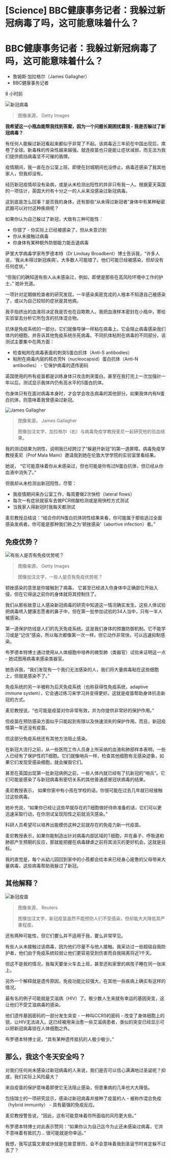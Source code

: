 # [Science] BBC健康事务记者：我躲过新冠病毒了吗，这可能意味着什么？

#  BBC健康事务记者：我躲过新冠病毒了吗，这可能意味着什么？

  * 詹姆斯·加拉格尔（James Gallagher） 
  * BBC健康事务记者 

8 小时前

![新冠病毒](_127803366_7c6253a3-57e4-44e4-bf9a-575aab324ffa.jpg)

> 图像来源，  Getty Images

**我希望这一小瓶血能帮我找到答案，因为一个问题长期困扰着我 - 我是否躲过了新冠病毒？**

有任何人能躲过新冠看起来都似乎非常了不起。该病毒近三年前在中国出现后，席卷了全球。新毒株的传染性越来越强。就连疫苗也只是能让症状减弱，而无法为我们提供抵挡病毒坚不可摧的盾牌。

疫情期间，我一直在办公室上班，即使在封城期间也没停止。病毒还感染了我其他家人，但我却没有。

经历新冠疫情却没有染病，或是从未检测出阳性的并非只有我一人。根据夏天英国的一项估计，英国大约有十分之一的人从来没感染过新冠病毒。

这到底是怎么回事？是否我的身体，还有那些“从未得过新冠者”身体中有某种秘密武器可以对付这种疾病呢？

如果你认为自己躲过了新冠，大致有三种可能性：

  * 你错了 - 你实际上已经被感染了，但从未意识到 
  * 你从未接触过病毒 
  * 你身体有某种额外防御能力能击退病毒 

萨里大学病毒学家布罗德本特（Dr Lindsay Broadbent）博士告诉我，“许多人说，‘我从未得过新冠疾病’。大多数人可能错了。他们可能已经被感染，但却没有任何症状。”

“但我们的确知道有些人从未感染过，例如，即使是那些在高风险环境中工作的护士，” 她补充道。


一项针对定期做检查者的研究发现，一半感染奥密克戎的人根本不知道自己被感染了，或以为自己较轻的症状是其他病。

我手指挤出的血液将决定我是否也在自欺欺人。我把血液样本密封在小瓶中，寄给实验室去分析它所包含的抗体混合物。

抗体是免疫系统的一部分。它们就像导弹一样粘在病毒上。它会阻止病毒感染我们体内的细胞，并告诉其他免疫系统杀死病毒。不同抗体粘附在病毒的不同部分，该测试主要集中在两方面：

  * 检查粘附在病毒表面的刺突S蛋白抗体（Anti-S antibodies） 
  * 粘附在病毒内层的核衣壳N（nucleocapsid）蛋白抗体（Anti-N antibodies） - 它保护病毒的遗传密码 

英国使用的所有疫苗都是训练身体只攻击刺突蛋白。甚至在我打完上一次加强针一年以后，测试显示我体内仍有高水平的S蛋白抗体。

你身体只有在面对病毒本身时，才会学会攻击病毒的其他部分。如果我体内有N蛋白抗体，则意味着我曾感染过新冠。

![James Gallagher](_127803367_8e78a9c2-e4d7-48bf-8b7e-ee280a46718c.jpg)

> 图像来源，  James Gallagher
>
> 图像加注文字，加拉格尔（右）与病毒免疫学教授麦尼一起研究他的验血结果。

我的测试结果为阴性，说明我已经跨过了“躲避开新冠”的第一道屏障。病毒免疫学教授麦尼（Prof Mala Maini）邀请我到她在伦敦大学学院的实验室里看结果。

她说， “它可能意味着你从未感染过，但也可能是你有过N蛋白抗体，但已经从你血液中消失了。”

但我却从未检测出新冠阳性，尽管：

  * 我疫情期间来办公室工作，每周要做2次快检（lateral flows） 
  * 每次一有症状就驱车去做PCR核酸检测或是用快检方式测试 
  * 当我家人得新冠时我每天都测试 

麦尼教授总结说：“结合你的N蛋白抗体阴性结果来看，你可能属于那些逃过全面感染发病者。你可能是那种我们称之为‘顿挫感染’（abortive infection）者。”

##  免疫优势？

![有些人是否有免疫优势呢？](_127803369_996455ef-2b8e-4d35-8ed9-4f784749b81d.jpg)

> 图像来源，  Getty Images
>
> 图像加注文字，一些人是否有免疫优势呢？

顿挫感染的意思是你接触到了病毒， 它甚至已经进入你身体中正确部位开始入侵，但在它得逞之前你的身体就将其控制住了。

我们从那些故意让人感染新冠病毒的研究中知道这一情况确实发生。这些人体试验把病毒喷入健康志愿者的鼻子中，但在第一批参加试验的34人当中，只有一半人被感染。

第一道保护防线是人们的先天免疫系统。这是我们身体的预置防御机制。它不能学习或是“记住”感染，所以每次都像第一次一样。但它动作非常快，可以迅速抑制感染。

布罗德本特博士通过使用从人体细胞中培养的微型肺（类器官）试验来证明这一点 - 她试图用病毒来感染类器官。

她告诉我，“我们发现有一个我们无法感染的人，我们将大量病毒粘在这些细胞上，但就是感染不了。”

免疫系统的另一半被称为后天免疫系统（也称获得性免疫系统，adaptive immune system），它会通过练习来学习并变得更好。这就是疫苗帮助身体抗击新冠的方式。

麦尼教授说，“也可能是疫苗对你非常有效，并为你提供非常好的保护作用。”

但疫苗在预防感染方面似乎只能起到有限以及快速消失的保护作用。而且，新冠疫情第一年还没有疫苗。

但这部分免疫系统还有其他方法阻止感染。

在新冠大流行之前，从一些医院工作人员身上所采纳的血液和肺部样本表明，一些人已经有了保护性的T细胞。它们就像哨兵一样，检查其他细胞有无感染迹象，如果它们发现受感染细胞，就会摧毁它们。

甚至在英国出现第一批新冠病例之前，一些人体内就已经有了抗新冠的“哨兵”。它们可能是感染了与新冠病毒有密切关系的其他普通感冒冠状病毒的结果。

麦尼教授表示， 如果你家中有小孩在学校的话，你很可能在过去几年就已经接触过这些病毒。

她补充说，“如果你已经让这些早就存在的T细胞做好待命准备的话，它们可以更迅速采取行动，在你测试呈现阳性之前就消灭感染。”

科研人员希望可以培养出能模仿这种之前就存在的免疫力新一代疫苗。

麦尼教授表示，如果你能制造出针对病毒内部区域的T细胞，并在鼻子、呼吸道和肺部产生预期的反应，那就能把握在病毒肆虐之前将其消灭的更好机会。这就是目标。

我的直觉是，每个从幼儿园回到家中的小孩都会给本来已经身心疲惫的父母带来大量病毒，这些病毒帮助我躲过了新冠。

##  其他解释？

![新冠疫苗](_127803371_acfb2e07-e2fa-4c7a-9c8f-070b1c7e3c11.jpg)

> 图像来源，  Reuters
>
> 图像加注文字，新冠疫苗虽然不能预防人们不受感染，但却能大大降低其严重程度。

还有两种可能性，但它们要么并不适用于我，要么非常罕见。

有些人从未接触过该病毒，因为他们尽量不与他人接触。我采访过一些超级自我防护者，他们由于免疫系统较弱让他们更容易受到伤害而自我隔离将近1千天。

但这不是我的情况，我每天要坐火车去上班，甚至还和家里的病孩子睡在同一张床上。

另外一个解释就是遗传原因，免疫功能比较强大，在其他一些疾病上确实有这样的情况。

最有名的例子可能就是艾滋病（HIV）了。极少数人生来就有幸运的基因突变，这让他们不受艾滋病毒的感染。

他们遗传基因密码的一部分发生突变 - 一种叫CCR5的密码 - 改变了身体细胞上的锁，让HIV无法进入。这已经被用来治愈一些艾滋病患者，类似的突变已经显示可以把新冠病毒锁在人体细胞之外。

布罗德本特博士说，“具有某种遗传抵抗的人极少极少。”

##  那么，我这个冬天安全吗？

对我们任何尚未感染过新冠病毒的人来说，我们是否可以信心满满地过圣诞呢？抑或，我们实际上风险最大？

来自疫苗的保护意味着即使它无法阻止感染，但患重病的几率也大大降低。

包括瑞士的一项研究显示，感染过新冠病毒并接种了疫苗的人 - 被称作混合免疫（hybrid immunity） - 具有最强的免疫反应。

麦尼教授警告说，“因此，这有可能意味着你所面临的风险更大些。”

布罗德本特博士对此表示赞同：“如果你认为自己迄今为止还未感染过病毒，它并不意味着有抵抗力… 很可能就是你幸运。”

我想，我写这篇文章或许就是在故意冒险，会不会意味着我到圣诞节时肯定躲不过去了？


